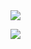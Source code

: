 <div style="margin : 0 auto;"><img src="https://img.shields.io/badge/JAVA-007396?style=flat&logo=Java&logoColor=white"/></div>

<img src="https://capsule-render.vercel.app/api?type=wave&color=auto&reversal=true
&height=300
&section=header
&text=capsule%20render
&desc=안녕하세요 반갑습니다.
&textBg=true
&fontSize=90
&fontColor=ffee00
&animation=fadeIn"/>
